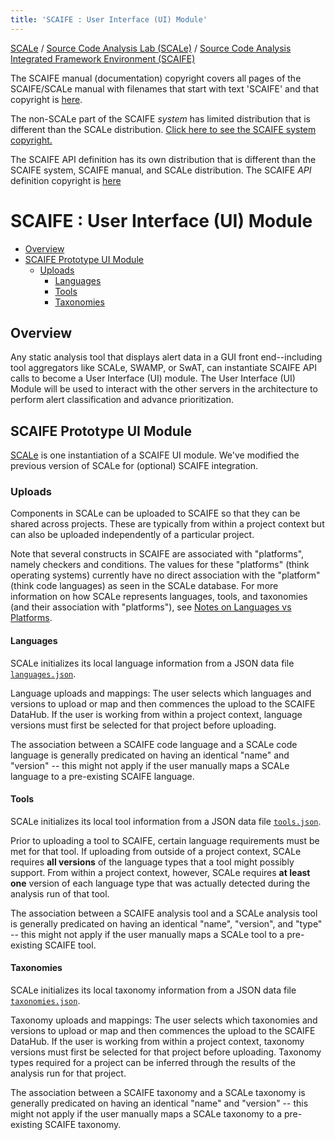 ```yaml
---
title: 'SCAIFE : User Interface (UI) Module'
---
```


[SCALe](index.md) / [Source Code Analysis Lab (SCALe)](Welcome.md) / [Source Code Analysis Integrated Framework Environment (SCAIFE)](SCAIFE-Welcome.md)
<!-- <legal> -->
<!-- SCAIFE System version 1.2.2 -->
<!--  -->
<!-- Copyright 2020 Carnegie Mellon University. -->
<!--  -->
<!-- NO WARRANTY. THIS CARNEGIE MELLON UNIVERSITY AND SOFTWARE ENGINEERING -->
<!-- INSTITUTE MATERIAL IS FURNISHED ON AN "AS-IS" BASIS. CARNEGIE MELLON -->
<!-- UNIVERSITY MAKES NO WARRANTIES OF ANY KIND, EITHER EXPRESSED OR -->
<!-- IMPLIED, AS TO ANY MATTER INCLUDING, BUT NOT LIMITED TO, WARRANTY OF -->
<!-- FITNESS FOR PURPOSE OR MERCHANTABILITY, EXCLUSIVITY, OR RESULTS -->
<!-- OBTAINED FROM USE OF THE MATERIAL. CARNEGIE MELLON UNIVERSITY DOES NOT -->
<!-- MAKE ANY WARRANTY OF ANY KIND WITH RESPECT TO FREEDOM FROM PATENT, -->
<!-- TRADEMARK, OR COPYRIGHT INFRINGEMENT. -->
<!--  -->
<!-- [DISTRIBUTION STATEMENT F] Further dissemination only as directed by -->
<!-- OSD/ASD R&E (determination date: 2019-12-11) or higher DoD authority. -->
<!--  -->
<!-- Notice to DoD Subcontractors: This document may contain Covered -->
<!-- Defense Information (CDI).  Handling of this information is subject to -->
<!-- the controls identified in DFARS 252.204-7012 – SAFEGUARDING COVERED -->
<!-- DEFENSE INFORMATION AND CYBER INCIDENT REPORTING -->
<!--  -->
<!-- This Software includes and/or makes use of Third-Party Software -->
<!-- subject to its own license. -->
<!--  -->
<!-- This material includes field names used in the Software Assurance -->
<!-- Marketplace (SWAMP), a service that provides continuous software -->
<!-- assurance capabilities to developers and researchers at -->
<!-- https://www.mir-swamp.org/#.  Copyright © 2012-2020 The Morgridge -->
<!-- Institute for Research, Inc. All rights reserved.” -->
<!--  -->
<!-- This material includes field names used in the Software Assurance Tool -->
<!-- (SwAT), a tool that is used by analysts to analyze static analysis -->
<!-- alerts from multiple static analysis -->
<!-- tools. https://www.cerdec.army.mil/ Combat Capabilities Development -->
<!-- Command (CCDC) C5ISR Center. All rights reserved. -->
<!--  -->
<!-- DM19-1273 -->
<!-- </legal> -->

The SCAIFE manual (documentation) copyright covers all pages of the SCAIFE/SCALe manual with filenames that start with text 'SCAIFE' and that copyright is [here](SCAIFE-MANUAL-copyright.md).

The non-SCALe part of the SCAIFE _system_ has limited distribution that is different than the SCALe distribution. [Click here to see the SCAIFE system copyright.](SCAIFE-SYSTEM-copyright.md)

The SCAIFE API definition has its own distribution that is different than the SCAIFE system, SCAIFE manual, and SCALe distribution. The SCAIFE _API_ definition copyright is [here](SCAIFE-API-copyright.md)

SCAIFE : User Interface (UI) Module
=====================

- [Overview](#overview)
- [SCAIFE Prototype UI Module](#scaife-prototype-ui-module)
  - [Uploads](#scale-uploads)
    - [Languages](#scale-upload-languages)
    - [Tools](#scale-upload-tools)
    - [Taxonomies](#scale-upload-taxonomies)

Overview
--------

Any static analysis tool that displays alert data in a GUI front
end--including tool aggregators like SCALe, SWAMP, or SwAT, can
instantiate SCAIFE API calls to become a User Interface (UI) module. The
User Interface (UI) Module will be used to interact with the other
servers in the architecture to perform alert classification and advance
prioritization.


SCAIFE Prototype UI Module
--------------------------

[SCALe](Welcome.md) is one instantiation of a SCAIFE UI module. We've
modified the previous version of SCALe for (optional) SCAIFE
integration.

### Uploads

Components in SCALe can be uploaded to SCAIFE so that they can be shared
across projects. These are typically from within a project context but
can also be uploaded independently of a particular project.

Note that several constructs in SCAIFE are associated with "platforms",
namely checkers and conditions. The values for these "platforms" (think
operating systems) currently have no direct association with the
"platform" (think code languages) as seen in the SCALe database. For
more information on how SCALe represents languages, tools, and
taxonomies (and their association with "platforms"), see [Notes on
Languages vs Platforms](Notes-on-Languages-vs-Platforms.md).

#### Languages

SCALe initializes its local language information from a JSON data file
[`languages.json`](#languages.json).

Language uploads and mappings:
The user selects which languages and versions to upload or map and then
commences the upload to the SCAIFE DataHub. If the user is working from within a project
context, language versions must first be selected for that project before
uploading.

The association between a SCAIFE code language and a SCALe code
language is generally predicated on having an identical "name" and
"version" -- this might not apply if the user manually maps a SCALe
language to a pre-existing SCAIFE language.

#### Tools

SCALe initializes its local tool information from a JSON data file
[`tools.json`](#languages.json).

Prior to uploading a tool to SCAIFE, certain language requirements must
be met for that tool. If uploading from outside of a project context,
SCALe requires **all versions** of the language types that a tool might
possibly support. From within a project context, however, SCALe requires
**at least one** version of each language type that was actually
detected during the analysis run of that tool.

The association between a SCAIFE analysis tool and a SCALe
analysis tool is generally predicated on having an identical "name",
"version", and "type" -- this might not apply if the user manually maps
a SCALe tool to a pre-existing SCAIFE tool.

#### Taxonomies

SCALe initializes its local taxonomy information from a JSON data file
[`taxonomies.json`](#taxonomies.json).

Taxonomy uploads and mappings: 
The user selects which taxonomies and versions to upload or map and
then commences the upload to the SCAIFE DataHub. If the user is working from within a project
context, taxonomy versions must first be selected for that project before
uploading.
Taxonomy types required for a project can be inferred through the
results of the analysis run for that project.

The association between a SCAIFE taxonomy and a SCALe taxonomy
is generally predicated on having an identical "name" and "version" --
this might not apply if the user manually maps a SCALe taxonomy to a
pre-existing SCAIFE taxonomy.

